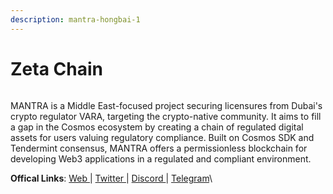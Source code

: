 ```yaml
---
description: mantra-hongbai-1
---
```


# Zeta Chain



<figure><img src="https://pbs.twimg.com/profile_banners/1268789250272550913/1712763767/1500x500" alt=""><figcaption></figcaption></figure>

MANTRA is a Middle East-focused project securing licensures from Dubai's crypto regulator VARA, targeting the crypto-native community. It aims to fill a gap in the Cosmos ecosystem by creating a chain of regulated digital assets for users valuing regulatory compliance. Built on Cosmos SDK and Tendermint consensus, MANTRA offers a permissionless blockchain for developing Web3 applications in a regulated and compliant environment.

**Offical Links**: [Web ](https://www.mantrachain.io/)| [Twitter ](https://twitter.com/MANTRA\_Chain)| [Discord ](https://discord.gg/mantra)| [Telegram](https://t.me/MANTRA\_Chain)\
